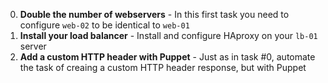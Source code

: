 0. **Double the number of webservers** - In this first task you need to configure `web-02` to be identical to `web-01`
1. **Install your load balancer** - Install and configure HAproxy on your `lb-01` server
2. **Add a custom HTTP header with Puppet** - Just as in task #0, automate the task of creaing a custom HTTP header response, but with Puppet
